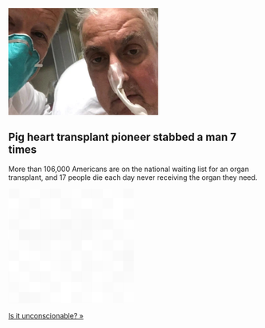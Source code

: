 
![Pig heart transplant pioneer stabbed a man 7 times](./20220114175840.png)
## Pig heart transplant pioneer stabbed a man 7 times

More than 106,000 Americans are on the national waiting list for an organ transplant, and 17 people die each day never receiving the organ they need.

![pic](../square_bg.png)

[Is it unconscionable?  »](https://www.yahoo.com/news/once-stabbed-man-seven-times-155320516.html)
